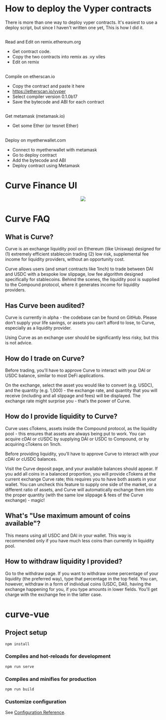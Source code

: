 
# How to deploy the Vyper contracts

There is more than one way to deploy vyper contracts.
It's easiest to use a deploy script, but since I haven't written one yet,
This is how I did it.
##
Read and Edit on remix.ethereum.org
- Get contract code.
- Copy the two contracts into remix as .vy viles
- Edit on remix


##
Compile on etherscan.io
- Copy the contract and paste it here
- https://etherscan.io/vyper
- Select compiler version 0.1.0b17
- Save the bytecode and ABI for each contract

##
Get metamask (metamask.io)
- Get some Ether (or tesnet Ether)


##
Deploy on myetherwallet.com
- Connect to myetherwallet with metamask
- Go to deploy contract
- Add the bytecode and ABI
- Deploy contract using Metamask
# Curve Finance UI

<p align="center">
  <img src="https://raw.githubusercontent.com/curvefi/curve-ui/feature/add-info/assets/curve-image.jpeg" />
</p>

# Curve FAQ

## What is Curve?
Curve is an exchange liquidity pool on Ethereum (like Uniswap) designed for (1) extremely efficient stablecoin trading (2) low risk, supplemental fee income for liquidity providers, without an opportunity cost.

Curve allows users (and smart contracts like 1inch) to trade between DAI and USDC with a bespoke low slippage, low fee algorithm designed specifically for stablecoins. Behind the scenes, the liquidity pool is supplied to the Compound protocol, where it generates income for liquidity providers.

## Has Curve been audited?
Curve is currently in alpha - the codebase can be found on GitHub. Please don’t supply your life savings, or assets you can’t afford to lose, to Curve, especially as a liquidity provider.

Using Curve as an exchange user should be significantly less risky, but this is not advice.

## How do I trade on Curve?
Before trading, you’ll have to approve Curve to interact with your DAI or USDC balance, similar to most DeFi applications.

On the exchange, select the asset you would like to convert (e.g. USDC), and the quantity (e.g. 1,000) - the exchange rate, and quantity that you will receive (including and all slippage and fees) will be displayed. The exchange rate might surprise you - that’s the power of Curve.

## How do I provide liquidity to Curve?
Curve uses cTokens, assets inside the Compound protocol, as the liquidity pool - this ensures that assets are always being put to work. You can acquire cDAI or cUSDC by supplying DAI or USDC to Compound, or by acquiring cTokens on 1inch.

Before providing liquidity, you’ll have to approve Curve to interact with your cDAI or cUSDC balances.

Visit the Curve deposit page, and your available balances should appear. If you add all coins in a balanced proportion, you will provide cTokens at the current exchange Curve rate; this requires you to have both assets in your wallet. You can uncheck this feature to supply one side of the market, or a different ratio of assets, and Curve will automatically exchange them into the proper quantity (with the same low slippage & fees of the Curve exchange) - magic!

## What's "Use maximum amount of coins available"?
This means using all USDC and DAI in your wallet. This way is recommended only if you have much less coins than currently in liquidity pool.

## How to withdraw liquidity I provided?
Go to the withdraw page. If you want to withdraw some percentage of your liquidity (the preferred way), type that percentage in the top field. You can, however, withdraw in a form of individual coins (USDC, DAI), having the exchange happening for you, if you type amounts in lower fields. You'll get charge with the exchange fee in the latter case.



# curve-vue

## Project setup
```
npm install
```

### Compiles and hot-reloads for development
```
npm run serve
```

### Compiles and minifies for production
```
npm run build
```

### Customize configuration
See [Configuration Reference](https://cli.vuejs.org/config/).
